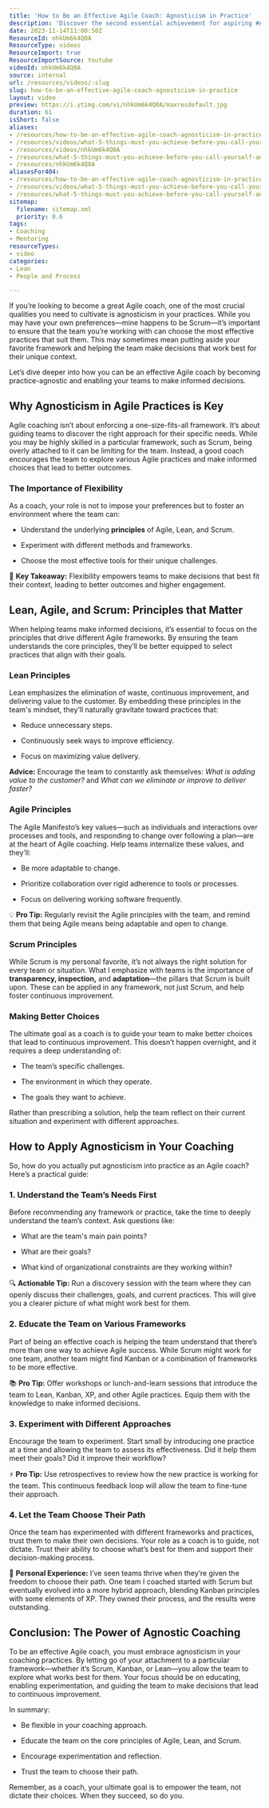 ```yaml
---
title: 'How to Be an Effective Agile Coach: Agnosticism in Practice'
description: 'Discover the second essential achievement for aspiring #AgileCoaches with Martin Hinshelwood. Elevate your skills and empower teams to thrive!'
date: 2023-11-14T11:00:50Z
ResourceId: nhkUm6k4Q0A
ResourceType: videos
ResourceImport: true
ResourceImportSource: Youtube
videoId: nhkUm6k4Q0A
source: internal
url: /resources/videos/:slug
slug: how-to-be-an-effective-agile-coach-agnosticism-in-practice
layout: video
preview: https://i.ytimg.com/vi/nhkUm6k4Q0A/maxresdefault.jpg
duration: 61
isShort: false
aliases:
- /resources/how-to-be-an-effective-agile-coach-agnosticism-in-practice
- /resources/videos/what-5-things-must-you-achieve-before-you-call-yourself-an-agilecoach-part-2
- /resources/videos/nhkUm6k4Q0A
- /resources/what-5-things-must-you-achieve-before-you-call-yourself-an-agilecoach-part-2
- /resources/nhkUm6k4Q0A
aliasesFor404:
- /resources/how-to-be-an-effective-agile-coach-agnosticism-in-practice
- /resources/videos/what-5-things-must-you-achieve-before-you-call-yourself-an-agilecoach-part-2
- /resources/what-5-things-must-you-achieve-before-you-call-yourself-an-agilecoach-part-2
sitemap:
  filename: sitemap.xml
  priority: 0.6
tags:
- Coaching
- Mentoring
resourceTypes:
- video
categories:
- Lean
- People and Process

---
```

If you’re looking to become a great Agile coach, one of the most crucial qualities you need to cultivate is agnosticism in your practices. While you may have your own preferences—mine happens to be Scrum—it’s important to ensure that the team you’re working with can choose the most effective practices that suit them. This may sometimes mean putting aside your favorite framework and helping the team make decisions that work best for their unique context.

Let’s dive deeper into how you can be an effective Agile coach by becoming practice-agnostic and enabling your teams to make informed decisions.

## **Why Agnosticism in Agile Practices is Key**

Agile coaching isn’t about enforcing a one-size-fits-all framework. It’s about guiding teams to discover the right approach for their specific needs. While you may be highly skilled in a particular framework, such as Scrum, being overly attached to it can be limiting for the team. Instead, a good coach encourages the team to explore various Agile practices and make informed choices that lead to better outcomes.

### **The Importance of Flexibility**

As a coach, your role is not to impose your preferences but to foster an environment where the team can:

- Understand the underlying **principles** of Agile, Lean, and Scrum.

- Experiment with different methods and frameworks.

- Choose the most effective tools for their unique challenges.

🚀 **Key Takeaway:** Flexibility empowers teams to make decisions that best fit their context, leading to better outcomes and higher engagement.

## **Lean, Agile, and Scrum: Principles that Matter**

When helping teams make informed decisions, it’s essential to focus on the principles that drive different Agile frameworks. By ensuring the team understands the core principles, they’ll be better equipped to select practices that align with their goals.

### **Lean Principles**

Lean emphasizes the elimination of waste, continuous improvement, and delivering value to the customer. By embedding these principles in the team's mindset, they’ll naturally gravitate toward practices that:

- Reduce unnecessary steps.

- Continuously seek ways to improve efficiency.

- Focus on maximizing value delivery.

**Advice:** Encourage the team to constantly ask themselves: _What is adding value to the customer?_ and _What can we eliminate or improve to deliver faster?_

### **Agile Principles**

The Agile Manifesto’s key values—such as individuals and interactions over processes and tools, and responding to change over following a plan—are at the heart of Agile coaching. Help teams internalize these values, and they’ll:

- Be more adaptable to change.

- Prioritize collaboration over rigid adherence to tools or processes.

- Focus on delivering working software frequently.

💡 **Pro Tip:** Regularly revisit the Agile principles with the team, and remind them that being Agile means being adaptable and open to change.

### **Scrum Principles**

While Scrum is my personal favorite, it’s not always the right solution for every team or situation. What I emphasize with teams is the importance of **transparency, inspection,** and **adaptation**—the pillars that Scrum is built upon. These can be applied in any framework, not just Scrum, and help foster continuous improvement.

### **Making Better Choices**

The ultimate goal as a coach is to guide your team to make better choices that lead to continuous improvement. This doesn’t happen overnight, and it requires a deep understanding of:

- The team’s specific challenges.

- The environment in which they operate.

- The goals they want to achieve.

Rather than prescribing a solution, help the team reflect on their current situation and experiment with different approaches.

## **How to Apply Agnosticism in Your Coaching**

So, how do you actually put agnosticism into practice as an Agile coach? Here’s a practical guide:

### **1\. Understand the Team’s Needs First**

Before recommending any framework or practice, take the time to deeply understand the team’s context. Ask questions like:

- What are the team's main pain points?

- What are their goals?

- What kind of organizational constraints are they working within?

🔍 **Actionable Tip:** Run a discovery session with the team where they can openly discuss their challenges, goals, and current practices. This will give you a clearer picture of what might work best for them.

### **2\. Educate the Team on Various Frameworks**

Part of being an effective coach is helping the team understand that there’s more than one way to achieve Agile success. While Scrum might work for one team, another team might find Kanban or a combination of frameworks to be more effective.

📚 **Pro Tip:** Offer workshops or lunch-and-learn sessions that introduce the team to Lean, Kanban, XP, and other Agile practices. Equip them with the knowledge to make informed decisions.

### **3\. Experiment with Different Approaches**

Encourage the team to experiment. Start small by introducing one practice at a time and allowing the team to assess its effectiveness. Did it help them meet their goals? Did it improve their workflow?

⚡ **Pro Tip:** Use retrospectives to review how the new practice is working for the team. This continuous feedback loop will allow the team to fine-tune their approach.

### **4\. Let the Team Choose Their Path**

Once the team has experimented with different frameworks and practices, trust them to make their own decisions. Your role as a coach is to guide, not dictate. Trust their ability to choose what’s best for them and support their decision-making process.

🌱 **Personal Experience:** I’ve seen teams thrive when they’re given the freedom to choose their path. One team I coached started with Scrum but eventually evolved into a more hybrid approach, blending Kanban principles with some elements of XP. They owned their process, and the results were outstanding.

## **Conclusion: The Power of Agnostic Coaching**

To be an effective Agile coach, you must embrace agnosticism in your coaching practices. By letting go of your attachment to a particular framework—whether it’s Scrum, Kanban, or Lean—you allow the team to explore what works best for them. Your focus should be on educating, enabling experimentation, and guiding the team to make decisions that lead to continuous improvement.

In summary:

- Be flexible in your coaching approach.

- Educate the team on the core principles of Agile, Lean, and Scrum.

- Encourage experimentation and reflection.

- Trust the team to choose their path.

Remember, as a coach, your ultimate goal is to empower the team, not dictate their choices. When they succeed, so do you.
